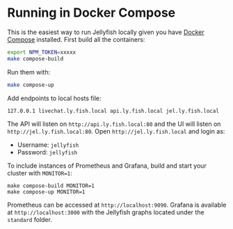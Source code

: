# Running in Docker Compose

This is the easiest way to run Jellyfish locally given you have [Docker
Compose](https://docs.docker.com/compose/) installed. First build all the
containers:

```sh
export NPM_TOKEN=xxxxx
make compose-build
```

Run them with:

```sh
make compose-up
```

Add endpoints to local hosts file:

```
127.0.0.1 livechat.ly.fish.local api.ly.fish.local jel.ly.fish.local
```

The API will listen on `http://api.ly.fish.local:80` and the UI will listen on `http://jel.ly.fish.local:80`.
Open `http://jel.ly.fish.local` and login as:

- Username: `jellyfish`
- Password: `jellyfish`

To include instances of Prometheus and Grafana, build and start your cluster with `MONITOR=1`:
```
make compose-build MONITOR=1
make compose-up MONITOR=1
```

Prometheus can be accessed at `http://localhost:9090`.
Grafana is available at `http://localhost:3000` with the Jellyfish graphs located under the `standard` folder.
